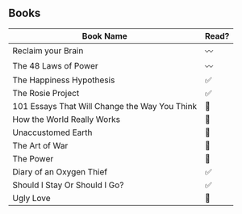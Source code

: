 ## Books

| Book Name  | Read? |
| ------------- | ------------- |
| Reclaim your Brain  | 〰️ |
| The 48 Laws of Power | 〰️ |
| The Happiness Hypothesis | ✅|
| The Rosie Project | ✅ |
| 101 Essays That Will Change the Way You Think  | 🔲 |
| How the World Really Works  | 🔲 |
| Unaccustomed Earth  | 🔲  |
| The Art of War  | 🔲 |
| The Power  | 🔲 |
| Diary of an Oxygen Thief  | ✅ |
| Should I Stay Or Should I Go?  | ✅ |
| Ugly Love | 🔲 |

